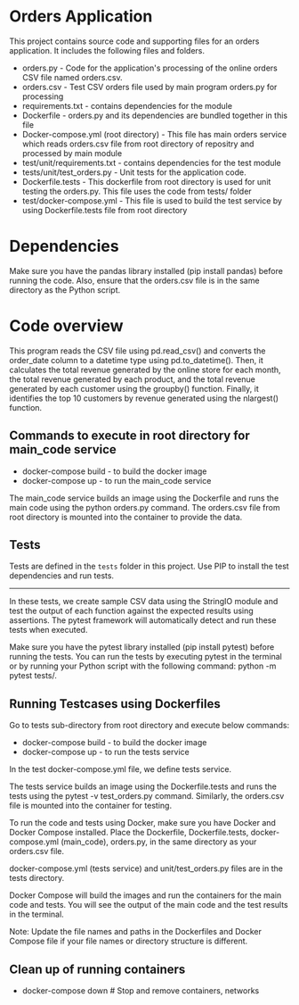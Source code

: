 # Orders Application

This project contains source code and supporting files for an orders application. It includes the following files and folders.

- orders.py - Code for the application's processing of the online orders CSV file named orders.csv.
- orders.csv - Test CSV orders file used by main program orders.py for processing
- requirements.txt - contains dependencies for the module
- Dockerfile - orders.py and its dependencies are bundled together in this file
- Docker-compose.yml (root directory) - This file has main orders service which reads orders.csv file from root directory of repositry and processed by main module
- test/unit/requirements.txt - contains dependencies for the test module
- tests/unit/test_orders.py - Unit tests for the application code. 
- Dockerfile.tests - This dockerfile from root directory is used for unit testing the orders.py. This file uses the code from tests/ folder
- test/docker-compose.yml - This file is used to build the test service by using Dockerfile.tests file from root directory

# Dependencies

Make sure you have the pandas library installed (pip install pandas) before running the code. Also, ensure that the orders.csv file is in the same directory as the Python script.

# Code overview

This program reads the CSV file using pd.read_csv() and converts the order_date column to a datetime type using pd.to_datetime(). Then, it calculates the total revenue generated by the online store for each month, the total revenue generated by each product, and the total revenue generated by each customer using the groupby() function. Finally, it identifies the top 10 customers by revenue generated using the nlargest() function.

## Commands to execute in root directory for main_code service

- docker-compose build  - to build the docker image
- docker-compose up     - to run the main_code service

The main_code service builds an image using the Dockerfile and runs the main code using the python orders.py command. The orders.csv file from root directory is mounted into the container to provide the data.

## Tests

Tests are defined in the `tests` folder in this project. Use PIP to install the test dependencies and run tests.
*****************************************************************

In these tests, we create sample CSV data using the StringIO module and test the output of each function against the expected results using assertions. The pytest framework will automatically detect and run these tests when executed.

Make sure you have the pytest library installed (pip install pytest) before running the tests. You can run the tests by executing pytest in the terminal or by running your Python script with the following command: python -m pytest tests/. 

## Running Testcases using Dockerfiles 
Go to tests sub-directory from root directory and execute below commands:

- docker-compose build  - to build the docker image
- docker-compose up     - to run the tests service

In the test docker-compose.yml file, we define tests service. 

The tests service builds an image using the Dockerfile.tests and runs the tests using the pytest -v test_orders.py command. Similarly, the orders.csv file is mounted into the container for testing.

To run the code and tests using Docker, make sure you have Docker and Docker Compose installed. Place the Dockerfile, Dockerfile.tests, docker-compose.yml (main_code), orders.py, in the same directory as your orders.csv file.

docker-compose.yml (tests service) and unit/test_orders.py files are in the tests directory.

Docker Compose will build the images and run the containers for the main code and tests. You will see the output of the main code and the test results in the terminal.

Note: Update the file names and paths in the Dockerfiles and Docker Compose file if your file names or directory structure is different.

## Clean up of running containers
- docker-compose down  # Stop and remove containers, networks
